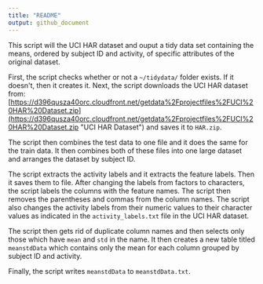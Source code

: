 ```yaml
---
title: "README"
output: github_document
---
```


This script will the UCI HAR dataset and ouput a tidy data set containing the means, ordered by subject ID and activity, of specific attributes of the original dataset.

First, the script checks whether or not a `~/tidydata/` folder exists.  If it doesn't, then it creates it.
Next, the script downloads the UCI HAR dataset from:
[https://d396qusza40orc.cloudfront.net/getdata%2Fprojectfiles%2FUCI%20HAR%20Dataset.zip](https://d396qusza40orc.cloudfront.net/getdata%2Fprojectfiles%2FUCI%20HAR%20Dataset.zip "UCI HAR Dataset")
and saves it to `HAR.zip`.

The script then combines the test data to one file and it does the same for the train data.
It then combines both of these files into one large dataset and arranges the dataset by subject ID.

The script extracts the activity labels and it extracts the feature labels.
Then it saves them to file.
After changing the labels from factors to characters, the script labels the columns with the feature names.
The script then removes the parentheses and commas from the column names.
The script also changes the activity labels from their numeric values to their character values as indicated in the `activity_labels.txt` file in the UCI HAR dataset.

The script then gets rid of duplicate column names and then selects only those which have `mean` and `std` in the name.
It then creates a new table titled `meanstdData` which contains only the mean for each column grouped by subject ID and activity.

Finally, the script writes `meanstdData` to `meanstdData.txt`.